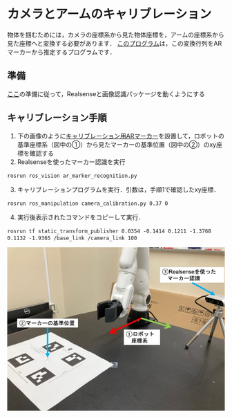 # カメラとアームのキャリブレーション

物体を掴むためには，カメラの座標系から見た物体座標を，アームの座標系から見た座標へと変換する必要があります．
[このプログラム](scripts/camera_calibration.py)は，この変換行列をARマーカーから推定するプログラムです．

## 準備
[ここ](https://github.com/naka-lab/ros_vision)の準備に従って，Realsenseと画像認識パッケージを動くようにする

## キャリブレーション手順
1. 下の画像のように[キャリブレーション用ARマーカー](scripts/cabration_marker.pdf)を設置して，ロボットの基準座標系（図中の①）から見たマーカーの基準位置（図中の②）のxy座標を確認する
2. Realsenseを使ったマーカー認識を実行
  ```
  rosrun ros_vision ar_marker_recognition.py 
  ```
3. キャリブレーションプログラムを実行．引数は，手順1で確認したxy座標．
  ```
  rosrun ros_manipulation camera_calibration.py 0.37 0
  ```
4. 実行後表示されたコマンドをコピーして実行．
  ```
  rosrun tf static_transform_publisher 0.0354 -0.1414 0.1211 -1.3768 0.1132 -1.9365 /base_link /camera_link 100
  ```

![calib](calib.jpg)
